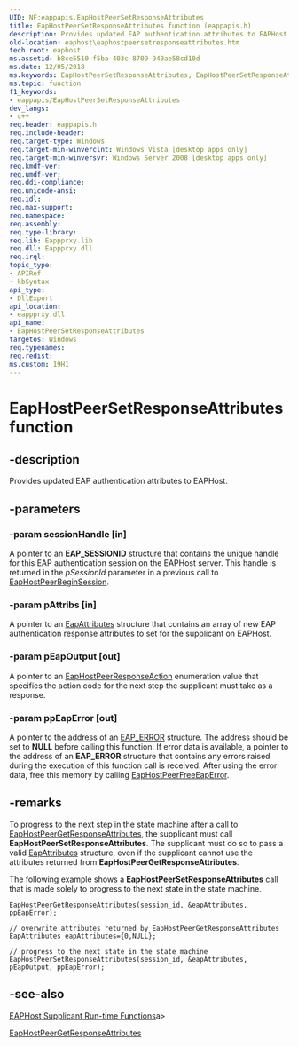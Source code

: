 ```yaml
---
UID: NF:eappapis.EapHostPeerSetResponseAttributes
title: EapHostPeerSetResponseAttributes function (eappapis.h)
description: Provides updated EAP authentication attributes to EAPHost.
old-location: eaphost\eaphostpeersetresponseattributes.htm
tech.root: eaphost
ms.assetid: b8ce5510-f5ba-403c-8709-940ae58cd10d
ms.date: 12/05/2018
ms.keywords: EapHostPeerSetResponseAttributes, EapHostPeerSetResponseAttributes function [EAPHost], eaphost.eaphostpeersetresponseattributes, eappapis/EapHostPeerSetResponseAttributes
ms.topic: function
f1_keywords:
- eappapis/EapHostPeerSetResponseAttributes
dev_langs:
- c++
req.header: eappapis.h
req.include-header: 
req.target-type: Windows
req.target-min-winverclnt: Windows Vista [desktop apps only]
req.target-min-winversvr: Windows Server 2008 [desktop apps only]
req.kmdf-ver: 
req.umdf-ver: 
req.ddi-compliance: 
req.unicode-ansi: 
req.idl: 
req.max-support: 
req.namespace: 
req.assembly: 
req.type-library: 
req.lib: Eappprxy.lib
req.dll: Eappprxy.dll
req.irql: 
topic_type:
- APIRef
- kbSyntax
api_type:
- DllExport
api_location:
- eappprxy.dll
api_name:
- EapHostPeerSetResponseAttributes
targetos: Windows
req.typenames: 
req.redist: 
ms.custom: 19H1
---
```


# EapHostPeerSetResponseAttributes function


## -description


Provides updated EAP authentication attributes to EAPHost.


## -parameters




### -param sessionHandle [in]

A pointer to an <b>EAP_SESSIONID</b> structure that contains the unique handle for this EAP authentication session on the EAPHost server. This handle is returned in the <i>pSessionId</i> parameter in a previous call to <a href="https://docs.microsoft.com/previous-versions/windows/desktop/api/eappapis/nf-eappapis-eaphostpeerbeginsession">EapHostPeerBeginSession</a>.


### -param pAttribs [in]

A pointer to an <a href="https://docs.microsoft.com/windows/desktop/api/eaptypes/ns-eaptypes-eap_attributes">EapAttributes</a> structure that contains an array of new EAP authentication response attributes to set for the supplicant on EAPHost.


### -param pEapOutput [out]

A pointer to an <a href="https://docs.microsoft.com/windows/win32/api/eaphostpeertypes/ne-eaphostpeertypes-eaphostpeerresponseaction">EapHostPeerResponseAction</a> enumeration value that specifies the action code for the next step the supplicant must take as a response.


### -param ppEapError [out]

A pointer to the address of an <a href="https://docs.microsoft.com/windows/desktop/api/eaptypes/ns-eaptypes-eap_error">EAP_ERROR</a> structure. The address should be set to <b>NULL</b> before calling this function. If error data is available, a pointer to the address of an <b>EAP_ERROR</b> structure that contains any errors raised during the execution of this function call is received. After using the error data, free this memory by calling <a href="https://docs.microsoft.com/previous-versions/windows/desktop/api/eappapis/nf-eappapis-eaphostpeerfreeeaperror">EapHostPeerFreeEapError</a>.


## -remarks



To progress to the next step in the state machine after a call to <a href="https://docs.microsoft.com/previous-versions/windows/desktop/api/eappapis/nf-eappapis-eaphostpeergetresponseattributes">EapHostPeerGetResponseAttributes</a>, the supplicant must call <b>EapHostPeerSetResponseAttributes</b>. The supplicant must do so to pass a valid <a href="https://docs.microsoft.com/windows/desktop/api/eaptypes/ns-eaptypes-eap_attributes">EapAttributes</a>  structure, even if the supplicant cannot use the attributes
returned from <b>EapHostPeerGetResponseAttributes</b>.   

The following example shows a  <b>EapHostPeerSetResponseAttributes</b> call that is made solely to progress to the next state in the state machine. 

<pre class="syntax" xml:space="preserve"><code>EapHostPeerGetResponseAttributes(session_id, &amp;eapAttributes, ppEapError);

// overwrite attributes returned by EapHostPeerGetResponseAttributes
EapAttributes eapAttributes={0,NULL};

// progress to the next state in the state machine
EapHostPeerSetResponseAttributes(session_id, &amp;eapAttributes, pEapOutput, ppEapError);</code></pre>



## -see-also




[EAPHost Supplicant Run-time Functions](https://docs.microsoft.com/windows/win32/eaphost/eap-host-supplicant-run-time-functions)a>



<a href="https://docs.microsoft.com/previous-versions/windows/desktop/api/eappapis/nf-eappapis-eaphostpeergetresponseattributes">EapHostPeerGetResponseAttributes</a>
 

 

